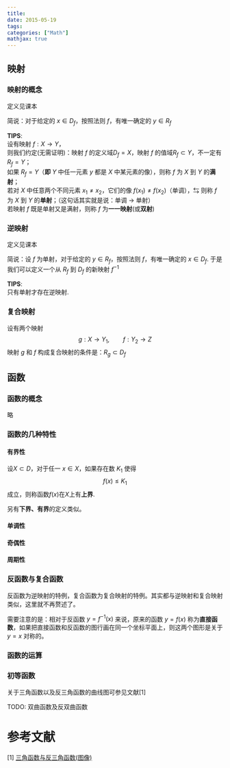 ```yaml
---
title: 
date: 2015-05-19
tags:
categories: ["Math"]
mathjax: true
---
```


## 映射

### 映射的概念

定义见课本

简说：对于给定的 $x \in D_f$，按照法则 $f$，有唯一确定的 $y \in R_f$


**TIPS**: \
设有映射 $f: X \rightarrow Y$， \
则我们约定(无需证明)：映射 $f$ 的定义域$D_f = X$，映射 $f$ 的值域$R_f \subset Y$，不一定有 $R_f = Y$；\
如果 $R_f = Y$（**即** $Y$ 中任一元素 $y$ 都是 $X$ 中某元素的像），则称 $f$ 为 $X$ 到 $Y$ 的**满射**；\
若对 $X$ 中任意两个不同元素 $x_1 \not ={x_2}$，它们的像 $f(x_1) \not ={f(x_2)}$（单调），$\leftrightarrows$ 则称 $f$ 为 $X$ 到 $Y$ 的**单射**；（这句话其实就是说：单调 $\rightarrow$ 单射）\
若映射 $f$ 既是单射又是满射，则称 $f$ 为**一一映射**(或**双射**)


### 逆映射

定义见课本

简说：设 $f$ 为单射，对于给定的 $y \in R_f$，按照法则 $f$，有唯一确定的 $x \in D_f$. 于是我们可以定义一个从 $R_f$ 到 $D_f$ 的新映射 $f^{-1}$

**TIPS**:\
只有单射才存在逆映射.


### 复合映射
设有两个映射
$$
g: X \rightarrow Y_1, \qquad f: Y_2 \rightarrow Z
$$
映射 $g$ 和 $f$ 构成复合映射的条件是：$R_g \subset D_f$


## 函数

### 函数的概念
略

### 函数的几种特性

#### 有界性
设$X \subset D$，对于任一 $x \in X$，如果存在数 $K_1$ 使得
$$
f(x) \leq K_1
$$
成立，则称函数$f(x)$在$X$上有**上界**.

另有**下界、有界**的定义类似。

#### 单调性


#### 奇偶性


#### 周期性


### 反函数与复合函数

反函数为逆映射的特例，复合函数为复合映射的特例。其实都与逆映射和复合映射类似，这里就不再赘述了。

需要注意的是：相对于反函数 $y = f^{-1}(x)$ 来说，原来的函数 $y = f(x)$ 称为**直接函数**，如果把直接函数和反函数的图行画在同一个坐标平面上，则这两个图形是关于 $y=x$ 对称的。

### 函数的运算

### 初等函数

关于三角函数以及反三角函数的曲线图可参见文献[1]

TODO: 双曲函数及反双曲函数


# 参考文献
[1] [三角函数与反三角函数(图像)](http://math001.com/inverse_trigonometric_functions/)





